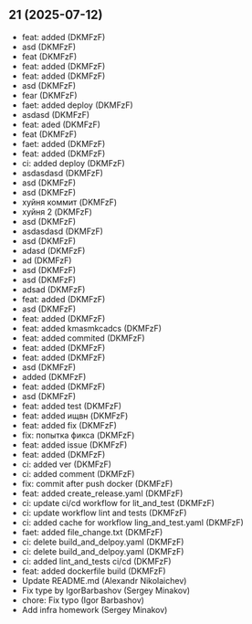## 21 (2025-07-12)

- feat: added (DKMFzF)
- asd (DKMFzF)
- feat (DKMFzF)
- feat: added (DKMFzF)
- feat: added (DKMFzF)
- asd (DKMFzF)
- fear (DKMFzF)
- faet: added deploy (DKMFzF)
- asdasd (DKMFzF)
- feat: aded (DKMFzF)
- feat (DKMFzF)
- faet: added (DKMFzF)
- feat: added (DKMFzF)
- ci: added deploy (DKMFzF)
- asdasdasd (DKMFzF)
- asd (DKMFzF)
- asd (DKMFzF)
- хуйня коммит (DKMFzF)
- хуйня 2 (DKMFzF)
- asd (DKMFzF)
- asdasdasd (DKMFzF)
- asd (DKMFzF)
- adasd (DKMFzF)
- ad (DKMFzF)
- asd (DKMFzF)
- asd (DKMFzF)
- adsad (DKMFzF)
- feat: added (DKMFzF)
- asd (DKMFzF)
- feat: added (DKMFzF)
- feat: added kmasmkcadcs (DKMFzF)
- feat: added commited (DKMFzF)
- feat: added (DKMFzF)
- feat: added (DKMFzF)
- asd (DKMFzF)
- added (DKMFzF)
- feat: added (DKMFzF)
- asd (DKMFzF)
- feat: added test (DKMFzF)
- feat: added ищвн (DKMFzF)
- feat: added fix (DKMFzF)
- fix: попытка фикса (DKMFzF)
- feat: added issue (DKMFzF)
- feat: added (DKMFzF)
- ci: added ver (DKMFzF)
- ci: added comment (DKMFzF)
- fix: commit after push docker (DKMFzF)
- feat: added create_release.yaml (DKMFzF)
- ci: update ci/cd workflow for lit_and_test (DKMFzF)
- ci: update workflow lint and tests (DKMFzF)
- ci: added cache for workflow ling_and_test.yaml (DKMFzF)
- faet: added file_change.txt (DKMFzF)
- ci: delete build_and_delpoy.yaml (DKMFzF)
- ci: delete build_and_delpoy.yaml (DKMFzF)
- ci: added lint_and_tests ci/cd (DKMFzF)
- feat: added dockerfile build (DKMFzF)
- Update README.md (Alexandr Nikolaichev)
- Fix type by IgorBarbashov (Sergey Minakov)
- chore: Fix typo (Igor Barbashov)
- Add infra homework (Sergey Minakov)

